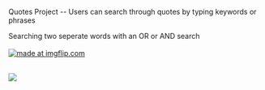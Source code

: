 Quotes Project -- Users can search through quotes by typing keywords or phrases

Searching two seperate words with an OR or AND search
<br>
<br>
<a href="https://imgflip.com/gif/1oc9cx"><img src="https://i.imgflip.com/1oc9cx.gif" title="made at imgflip.com"/></a>
<br>
<br>
<a href="//giphy.com/embed/pQWsEKCxq39Nm" width="480" height="248" frameBorder="0" class="giphy-embed" allowFullScreen></a><p><a href="https://giphy.com/gifs/pQWsEKCxq39Nm"><img src="https://giphy.com/gifs/pQWsEKCxq39Nm"/></a></p>

<div style="max-width:480px" id="_giphy_pQWsEKCxq39Nm"></div><script>var _giphy = _giphy || [];_giphy.push({ id:"pQWsEKCxq39Nm", w:480, h:248, clickthrough_url: "https://giphy.com/gifs/pQWsEKCxq39Nm" });var g = document.createElement("script");g.type = "text/javascript";g.async = true;g.src = ("https:" == document.location.protocol ? "https://" : "http://") + "giphy.com/static/js/widgets/embed.js";var s = document.getElementsByTagName("script")[0];s.parentNode.insertBefore(g, s);</script>
